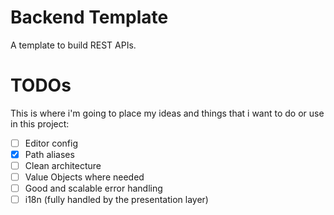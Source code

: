# Backend Template

A template to build REST APIs.

# TODOs

This is where i'm going to place my ideas and things that i want to do or use in this project:

- [ ] Editor config
- [x] Path aliases
- [ ] Clean architecture
- [ ] Value Objects where needed
- [ ] Good and scalable error handling
- [ ] i18n (fully handled by the presentation layer)